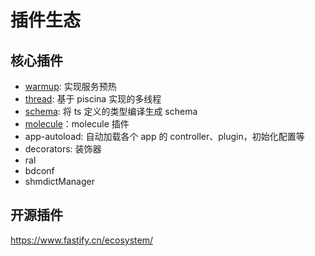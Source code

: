 # 插件生态

## 核心插件
- [warmup](/plugin/warmup): 实现服务预热
- [thread](/plugin/thread): 基于 piscina 实现的多线程
- [schema](/plugin/schema): 将 ts 定义的类型编译生成 schema
- [molecule](/plugin/molecule)：molecule 插件
- app-autoload: 自动加载各个 app 的 controller、plugin，初始化配置等
- decorators: 装饰器
- ral
- bdconf
- shmdictManager

## 开源插件

https://www.fastify.cn/ecosystem/